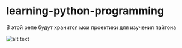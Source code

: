 # learning-python-programming
В этой репе будут хранится мои проектики для изучения пайтона

![alt text](https://derpicdn.net/img/view/2017/10/21/1566643__safe_screencap_maud+pie_pinkie+pie_rock+solid+friendship_spoiler-colon-s07e04_animated_gif_impact+font_mining+helmet_pony_solo+focus_subtitles.gif "Мод права")
